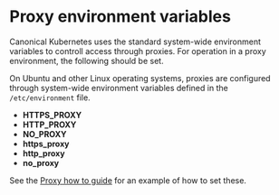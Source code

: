 # Proxy environment variables

Canonical Kubernetes uses the standard system-wide environment variables to
controll access through proxies. For operation in a proxy environment, the
following should be set.

On Ubuntu and other Linux operating systems, proxies are configured through
system-wide environment variables defined in the `/etc/environment` file.

- **HTTPS_PROXY**
- **HTTP_PROXY**
- **NO_PROXY**
- **https_proxy**
- **http_proxy**
- **no_proxy**

See the [Proxy how to guide][] for an example of how to set these.

<!-- LINKS -->

[Proxy how to guide]: /snap/howto/proxy
